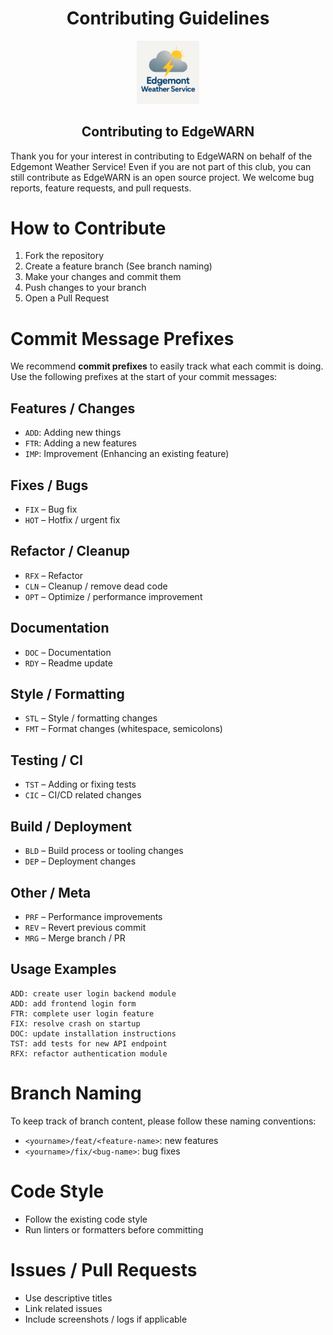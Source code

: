<h1 align="center"> Contributing Guidelines </h1>
<p align="center">
<img src="assets/EWS_logo_072025.png" alt="EWS_logo" width="20%"/>
</p>

<h2 align="center"> Contributing to EdgeWARN </h2>

Thank you for your interest in contributing to EdgeWARN on behalf of the
Edgemont Weather Service! Even if you are not part of this club, you can
still contribute as EdgeWARN is an open source project. We welcome bug reports,
feature requests, and pull requests.

# How to Contribute

1. Fork the repository
2. Create a feature branch (See branch naming)
3. Make your changes and commit them
4. Push changes to your branch
5. Open a Pull Request

# Commit Message Prefixes

We recommend **commit prefixes** to easily track what each commit is doing.
Use the following prefixes at the start of your commit messages:

## Features / Changes
- `ADD`: Adding new things
- `FTR`: Adding a new features
- `IMP`: Improvement (Enhancing an existing feature)

## Fixes / Bugs
- `FIX` – Bug fix
- `HOT` – Hotfix / urgent fix

## Refactor / Cleanup
- `RFX` – Refactor
- `CLN` – Cleanup / remove dead code
- `OPT` – Optimize / performance improvement

## Documentation
- `DOC` – Documentation
- `RDY` – Readme update

## Style / Formatting
- `STL` – Style / formatting changes
- `FMT` – Format changes (whitespace, semicolons)

## Testing / CI
- `TST` – Adding or fixing tests
- `CIC` – CI/CD related changes

## Build / Deployment
- `BLD` – Build process or tooling changes
- `DEP` – Deployment changes

## Other / Meta
- `PRF` – Performance improvements
- `REV` – Revert previous commit
- `MRG` – Merge branch / PR

## Usage Examples
```
ADD: create user login backend module
ADD: add frontend login form
FTR: complete user login feature
FIX: resolve crash on startup
DOC: update installation instructions
TST: add tests for new API endpoint
RFX: refactor authentication module
```

# Branch Naming

To keep track of branch content, please follow these
naming conventions:

- `<yourname>/feat/<feature-name>`: new features
- `<yourname>/fix/<bug-name>`: bug fixes

# Code Style
- Follow the existing code style
- Run linters or formatters before committing

# Issues / Pull Requests
- Use descriptive titles
- Link related issues
- Include screenshots / logs if applicable


